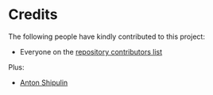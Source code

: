 # Credits

The following people have kindly contributed to this project:
* Everyone on the [repository contributors list](graphs/contributors)

Plus:
* [Anton Shipulin](http://www.twitter.com/shipulin_anton)



